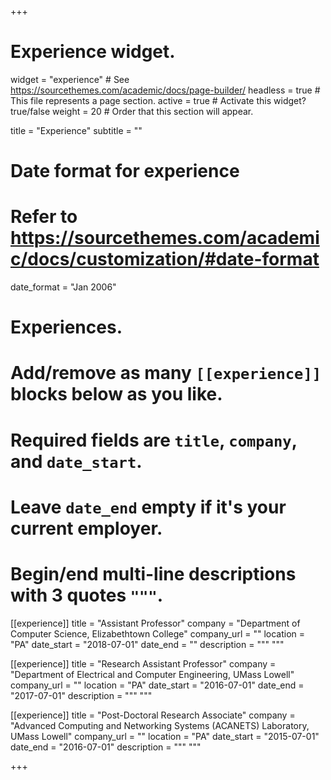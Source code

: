 +++
# Experience widget.
widget = "experience"  # See https://sourcethemes.com/academic/docs/page-builder/
headless = true  # This file represents a page section.
active = true  # Activate this widget? true/false
weight = 20  # Order that this section will appear.

title = "Experience"
subtitle = ""

# Date format for experience
#   Refer to https://sourcethemes.com/academic/docs/customization/#date-format
date_format = "Jan 2006"

# Experiences.
#   Add/remove as many `[[experience]]` blocks below as you like.
#   Required fields are `title`, `company`, and `date_start`.
#   Leave `date_end` empty if it's your current employer.
#   Begin/end multi-line descriptions with 3 quotes `"""`.
[[experience]]
  title = "Assistant Professor"
  company = "Department of Computer Science, Elizabethtown College"
  company_url = ""
  location = "PA"
  date_start = "2018-07-01"
  date_end = ""
  description = """  """

[[experience]]
  title = "Research Assistant Professor"
  company = "Department of Electrical and Computer Engineering, UMass Lowell"
  company_url = ""
  location = "PA"
  date_start = "2016-07-01"
  date_end = "2017-07-01"
  description = """ """

[[experience]]
  title = "Post-Doctoral Research Associate"
  company = "Advanced Computing and Networking Systems (ACANETS) Laboratory, UMass Lowell"
  company_url = ""
  location = "PA"
  date_start = "2015-07-01"
  date_end = "2016-07-01"
  description = """ """

+++

